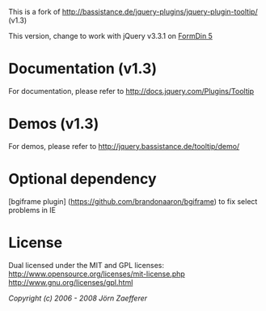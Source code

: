 This is a fork of http://bassistance.de/jquery-plugins/jquery-plugin-tooltip/ (v1.3)

This version, change to work with jQuery v3.3.1 on [FormDin 5](https://github.com/bjverde/formDin5/)


# Documentation (v1.3)
For documentation, please refer to http://docs.jquery.com/Plugins/Tooltip

# Demos (v1.3)
For demos, please refer to http://jquery.bassistance.de/tooltip/demo/

# Optional dependency
[bgiframe plugin] (https://github.com/brandonaaron/bgiframe) to fix select problems in IE

# License
Dual licensed under the MIT and GPL licenses:
  http://www.opensource.org/licenses/mit-license.php
  http://www.gnu.org/licenses/gpl.html
  
*Copyright (c) 2006 - 2008 Jörn Zaefferer*
